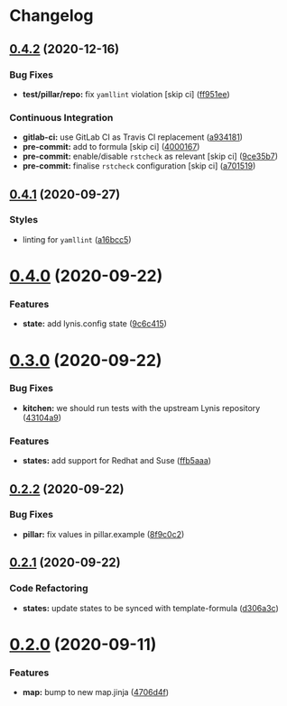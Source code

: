 # Changelog

## [0.4.2](https://github.com/saltstack-formulas/lynis-formula/compare/v0.4.1...v0.4.2) (2020-12-16)


### Bug Fixes

* **test/pillar/repo:** fix `yamllint` violation [skip ci] ([ff951ee](https://github.com/saltstack-formulas/lynis-formula/commit/ff951ee7a93dcded368af92f6ec1b2152a6e606f))


### Continuous Integration

* **gitlab-ci:** use GitLab CI as Travis CI replacement ([a934181](https://github.com/saltstack-formulas/lynis-formula/commit/a934181e2685278e4ae0ffe3aaae029f70e700f2))
* **pre-commit:** add to formula [skip ci] ([4000167](https://github.com/saltstack-formulas/lynis-formula/commit/4000167ae9ca30c8693a0067f0fa891892e33fb7))
* **pre-commit:** enable/disable `rstcheck` as relevant [skip ci] ([9ce35b7](https://github.com/saltstack-formulas/lynis-formula/commit/9ce35b7831f6232a6f84266c72214339c57f43b9))
* **pre-commit:** finalise `rstcheck` configuration [skip ci] ([a701519](https://github.com/saltstack-formulas/lynis-formula/commit/a701519594df04f62a294caea383bdb89cb88fe3))

## [0.4.1](https://github.com/saltstack-formulas/lynis-formula/compare/v0.4.0...v0.4.1) (2020-09-27)


### Styles

* linting for `yamllint` ([a16bcc5](https://github.com/saltstack-formulas/lynis-formula/commit/a16bcc56d46249296bf8d2fa8e14f89dcf70ab14))

# [0.4.0](https://github.com/saltstack-formulas/lynis-formula/compare/v0.3.0...v0.4.0) (2020-09-22)


### Features

* **state:** add lynis.config state ([9c6c415](https://github.com/saltstack-formulas/lynis-formula/commit/9c6c415d7db54cc9f0bf12107e46895d96304f93))

# [0.3.0](https://github.com/saltstack-formulas/lynis-formula/compare/v0.2.2...v0.3.0) (2020-09-22)


### Bug Fixes

* **kitchen:** we should run tests with the upstream Lynis repository ([43104a9](https://github.com/saltstack-formulas/lynis-formula/commit/43104a9394572665900ccdba63354da5dfc93abf))


### Features

* **states:** add support for Redhat and Suse ([ffb5aaa](https://github.com/saltstack-formulas/lynis-formula/commit/ffb5aaa13af61ea295c65a9c5a77cbf006be1260))

## [0.2.2](https://github.com/saltstack-formulas/lynis-formula/compare/v0.2.1...v0.2.2) (2020-09-22)


### Bug Fixes

* **pillar:** fix values in pillar.example ([8f9c0c2](https://github.com/saltstack-formulas/lynis-formula/commit/8f9c0c2a57f72dbc67f8011fa5a3011a124551fd))

## [0.2.1](https://github.com/saltstack-formulas/lynis-formula/compare/v0.2.0...v0.2.1) (2020-09-22)


### Code Refactoring

* **states:** update states to be synced with template-formula ([d306a3c](https://github.com/saltstack-formulas/lynis-formula/commit/d306a3c89d87e9537655b29088d88e858da293d5))

# [0.2.0](https://github.com/saltstack-formulas/lynis-formula/compare/v0.1.0...v0.2.0) (2020-09-11)


### Features

* **map:** bump to new map.jinja ([4706d4f](https://github.com/saltstack-formulas/lynis-formula/commit/4706d4f3dd1da9e1882b9e971555b691b6d31e52))
